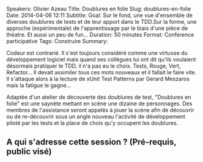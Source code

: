 Speakers: Olivier Azeau
Title: Doublures en folie
Slug: doublures-en-folie
Date: 2014-04-06 12:11
Subtitle: 
Goal: Sur le fond, une vue d'ensemble de diverses doublures de tests et de leur apport dans le TDD.Sur la forme, une approche (expérimentale) de l'apprentissage par le biais d'une pièce de théatre. Et aussi un peu de fun...
Duration: 50 minutes
Format: Conference participative
Tags: Construire
Summary: 


Codeur est contrarié. Il s'est toujours considéré comme une virtuose du développement logiciel mais quand ses collègues lui ont dit qu'ils voulaient désormais pratiquer le TDD, il n'a pas eu le choix. Tests, Rouge, Vert, Refactor... Il devait assimiler tous ces mots nouveaux et il fallait le faire vite. Il s'attaque alors à la lecture de xUnit Test Patterns par Gerard Meszaros mais la fatigue le gagne...

Adaptée d'un atelier de découverte des doublures de test, "Doublures en folie" est une saynète mettant en scène une dizaine de personnages. Des membres de l'assistance seront appelés à jouer la scène afin de découvrir ou de re-découvrir sous un angle nouveau l'activité de développement piloté par les tests et la place de choix qu'y occupent les doublures.
## A qui s'adresse cette session ? (Pré-requis, public visé)


